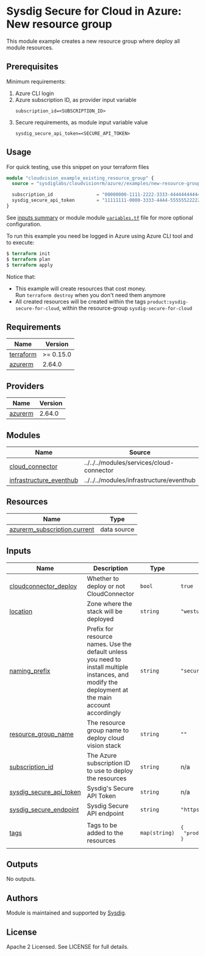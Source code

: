 # Sysdig Secure for Cloud in Azure:  New resource group

This module example creates a new resource group where deploy all module resources.

## Prerequisites

Minimum requirements:

1. Azure CLI login
2. Azure subscription ID, as provider input variable
    ```
    subscription_id=<SUBSCRIPTION_ID>
    ```
3. Secure requirements, as module input variable value
    ```
    sysdig_secure_api_token=<SECURE_API_TOKEN>
    ```

## Usage

For quick testing, use this snippet on your terraform files

```terraform
module "cloudvision_example_existing_resource_group" {
  source = "sysdiglabs/cloudvisionrm/azure//examples/new-resource-group"

  subscription_id                = "00000000-1111-2222-3333-444444444444"
  sysdig_secure_api_token        = "11111111-0000-3333-4444-555555222224"
}
```

See [inputs summary](#inputs) or module module [`variables.tf`](https://github.com/sysdiglabs/terraform-azurerm-secure-for-cloud/blob/master/examples/new_resource_group/variables.tf) file for more optional configuration.

To run this example you need be logged in Azure using Azure CLI tool and to execute:
```terraform
$ terraform init
$ terraform plan
$ terraform apply
```

Notice that:
* This example will create resources that cost money.<br/>Run `terraform destroy` when you don't need them anymore
* All created resources will be created within the tags `product:sysdig-secure-for-cloud`, within the resource-group `sysdig-secure-for-cloud`

<!-- BEGINNING OF PRE-COMMIT-TERRAFORM DOCS HOOK -->
## Requirements

| Name | Version |
|------|---------|
| <a name="requirement_terraform"></a> [terraform](#requirement\_terraform) | >= 0.15.0 |
| <a name="requirement_azurerm"></a> [azurerm](#requirement\_azurerm) | 2.64.0 |

## Providers

| Name | Version |
|------|---------|
| <a name="provider_azurerm"></a> [azurerm](#provider\_azurerm) | 2.64.0 |

## Modules

| Name | Source | Version |
|------|--------|---------|
| <a name="module_cloud_connector"></a> [cloud\_connector](#module\_cloud\_connector) | ../../../modules/services/cloud-connector |  |
| <a name="module_infrastructure_eventhub"></a> [infrastructure\_eventhub](#module\_infrastructure\_eventhub) | ../../../modules/infrastructure/eventhub |  |

## Resources

| Name | Type |
|------|------|
| [azurerm_subscription.current](https://registry.terraform.io/providers/hashicorp/azurerm/2.64.0/docs/data-sources/subscription) | data source |

## Inputs

| Name | Description | Type | Default | Required |
|------|-------------|------|---------|:--------:|
| <a name="input_cloudconnector_deploy"></a> [cloudconnector\_deploy](#input\_cloudconnector\_deploy) | Whether to deploy or not CloudConnector | `bool` | `true` | no |
| <a name="input_location"></a> [location](#input\_location) | Zone where the stack will be deployed | `string` | `"westus"` | no |
| <a name="input_naming_prefix"></a> [naming\_prefix](#input\_naming\_prefix) | Prefix for resource names. Use the default unless you need to install multiple instances, and modify the deployment at the main account accordingly | `string` | `"secureforcloud"` | no |
| <a name="input_resource_group_name"></a> [resource\_group\_name](#input\_resource\_group\_name) | The resource group name to deploy cloud vision stack | `string` | `""` | no |
| <a name="input_subscription_id"></a> [subscription\_id](#input\_subscription\_id) | The Azure subscription ID to use to deploy the resources | `string` | n/a | yes |
| <a name="input_sysdig_secure_api_token"></a> [sysdig\_secure\_api\_token](#input\_sysdig\_secure\_api\_token) | Sysdig's Secure API Token | `string` | n/a | yes |
| <a name="input_sysdig_secure_endpoint"></a> [sysdig\_secure\_endpoint](#input\_sysdig\_secure\_endpoint) | Sysdig Secure API endpoint | `string` | `"https://secure.sysdig.com"` | no |
| <a name="input_tags"></a> [tags](#input\_tags) | Tags to be added to the resources | `map(string)` | <pre>{<br>  "product": "sysdig-secure-for-cloud"<br>}</pre> | no |

## Outputs

No outputs.
<!-- END OF PRE-COMMIT-TERRAFORM DOCS HOOK -->

## Authors

Module is maintained and supported by [Sysdig](https://sysdig.com).

## License

Apache 2 Licensed. See LICENSE for full details.
